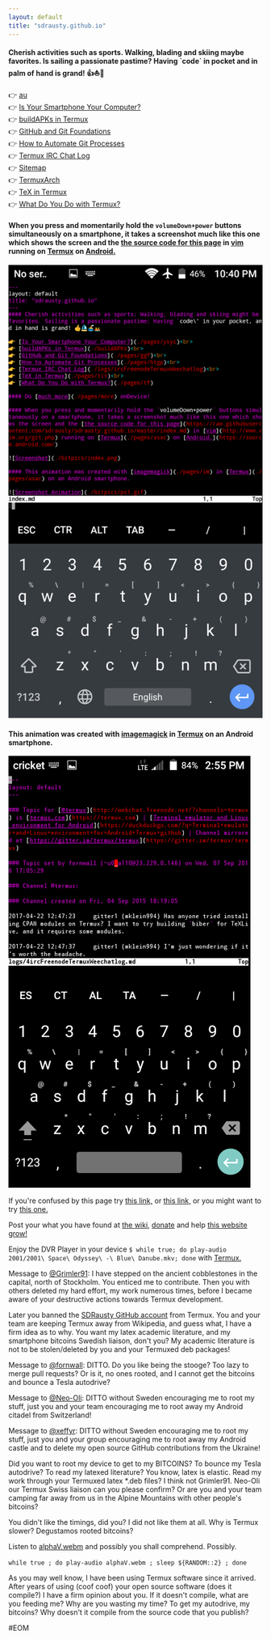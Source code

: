 ```yaml
---
layout: default
title: "sdrausty.github.io"
---
```

#### Cherish activities such as sports. Walking, blading and skiing maybe favorites. Is sailing a passionate pastime? Having \`code\` in pocket and in palm of hand is grand! 👍⛵🚢 

👉 [au](https://sdrausty.github.io/au/)<br>
👉 [Is Your Smartphone Your Computer?](./pages/ysyc)<br>
👉 [buildAPKs in Termux](https://sdrausty.github.io/docsBuildAPKs/)<br>
👉 [GitHub and Git Foundations](./pages/ggf)<br>
👉 [How to Automate Git Processes](./pages/htgp)<br>
👉 [Termux IRC Chat Log](./logs/ircFreenodeTermuxWeechatlog)<br>
👉 [Sitemap](./sitemap)<br>
👉 [TermuxArch](https://sdrausty.github.io/TermuxArch/)<br>
👉 [TeX in Termux](./pages/tit)<br>
👉 [What Do You Do with Termux?](./pages/tf)<br>

<!-- #### Do [much more](./pages/more) onDevice!  

-->
#### When you press and momentarily hold the `volumeDown+power` buttons simultaneously on a smartphone, it takes a screenshot much like this one which shows the screen and the [the source code for this page](https://raw.githubusercontent.com/sdrausty/sdrausty.github.io/master/index.md) in [vim](http://www.vim.org/git.php) running on [Termux](./pages/asac) on [Android.](https://source.android.com/)

![Screenshot](./bitpics/index.png)

#### This animation was created with [imagemagick](./pages/im) in [Termux](./pages/asac) on an Android smartphone.

![Screenshot Animation](./bitpics/ps1.gif)

If you're confused by this page try [this link,](https://wiki.termux.com/wiki/Main_Page) or [this link,](http://tldp.org/) or you might want to try [this one.](https://www.debian.org/doc/)

Post your what you have found at [the wiki,](https://github.com/sdrausty/sdrausty.github.io/wiki) [donate](./pages/donate) and help [this website grow!](https://sdrausty.github.io/)

Enjoy the DVR Player in your device `$ while true; do play-audio 2001/2001\ Space\ Odyssey\ -\ Blue\ Danube.mkv; done` with [Termux.](./pages/asac)

Message to [@Grimler91](https://github.com/Grimler91):  I have stepped on the ancient cobblestones in the capital, north of Stockholm. You enticed me to contribute. Then you with others deleted my hard effort, my work numerous times, before I became aware of your destructive actions towards Termux development. 

Later you banned the [SDRausty GitHub account](https://github.com/SDRausty) from Termux.  You and your team are keeping Termux away from Wikipedia, and guess what, I have a firm idea as to why. You want my latex academic literature, and my smartphone bitcoins Swedish liaison, don't you?  My academic literature is not to be stolen/deleted by you and your Termuxed deb packages!

Message to [@fornwall](https://github.com/fornwall):  DITTO. Do you like being the stooge? Too lazy to merge pull requests? Or is it, no ones rooted, and I cannot get the bitcoins and bounce a Tesla autodrive?

Message to [@Neo-Oli](https://github.com/Neo-Oli):  DITTO without Sweden encouraging me to root my stuff, just you and your team encouraging me to root away my Android citadel from Switzerland!

Message to [@xeffyr](https://github.com/xeffyr):  DITTO without Sweden encouraging me to root my stuff, just you and your group encouraging me to root away my Android castle and to delete my open source GitHub contributions from the Ukraine!

Did you want to root my device to get to my BITCOINS?  To bounce my Tesla autodrive? To read my latexed literature? You know, latex is elastic. Read my work through your Termuxed latex *.deb files? I think not Grimler91. Neo-Oli our Termux Swiss liaison can you please confirm? Or are you and your team camping far away from us in the Alpine Mountains with other people's bitcoins?

You didn't like the timings, did you? I did not like them at all. Why is Termux slower? Degustamos rooted bitcoins?

Listen to [alphaV.webm](https://github.com/sdrausty/sdrausty.github.io/blob/master/audio/alphaV.webm?raw=true) and possibly you shall comprehend. Possibly.

`while true ; do play-audio alphaV.webm ; sleep ${RANDOM::2} ; done`

As you may well know, I have been using Termux software since it arrived. After years of using (coof coof) your open source software (does it compile?) I have a firm opinion about you. If it doesn't compile, what are you feeding me? Why are you wasting my time? To get my autodrive, my bitcoins? Why doesn't it compile from the source code that you publish?

#EOM
